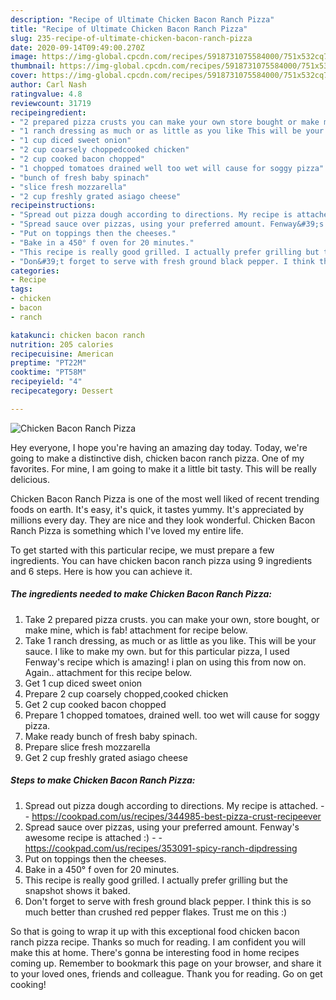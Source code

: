 ```yaml
---
description: "Recipe of Ultimate Chicken Bacon Ranch Pizza"
title: "Recipe of Ultimate Chicken Bacon Ranch Pizza"
slug: 235-recipe-of-ultimate-chicken-bacon-ranch-pizza
date: 2020-09-14T09:49:00.270Z
image: https://img-global.cpcdn.com/recipes/5918731075584000/751x532cq70/chicken-bacon-ranch-pizza-recipe-main-photo.jpg
thumbnail: https://img-global.cpcdn.com/recipes/5918731075584000/751x532cq70/chicken-bacon-ranch-pizza-recipe-main-photo.jpg
cover: https://img-global.cpcdn.com/recipes/5918731075584000/751x532cq70/chicken-bacon-ranch-pizza-recipe-main-photo.jpg
author: Carl Nash
ratingvalue: 4.8
reviewcount: 31719
recipeingredient:
- "2 prepared pizza crusts you can make your own store bought or make mine which is fab attachment for recipe below"
- "1 ranch dressing as much or as little as you like This will be your sauce I like to make my own but for this particular pizza I used Fenways recipe which is amazing i plan on using this from now on  Again attachment for this recipe below"
- "1 cup diced sweet onion"
- "2 cup coarsely choppedcooked chicken"
- "2 cup cooked bacon chopped"
- "1 chopped tomatoes drained well too wet will cause for soggy pizza"
- "bunch of fresh baby spinach"
- "slice fresh mozzarella"
- "2 cup freshly grated asiago cheese"
recipeinstructions:
- "Spread out pizza dough according to directions. My recipe is attached.  https://cookpad.com/us/recipes/344985-best-pizza-crust-recipeever"
- "Spread sauce over pizzas, using your preferred amount. Fenway&#39;s awesome recipe is attached :)  https://cookpad.com/us/recipes/353091-spicy-ranch-dipdressing"
- "Put on toppings then the cheeses."
- "Bake in a 450° f oven for 20 minutes."
- "This recipe is really good grilled. I actually prefer grilling but the snapshot shows it baked."
- "Don&#39;t forget to serve with fresh ground black pepper. I think this is so much better than crushed red pepper flakes. Trust me on this :)"
categories:
- Recipe
tags:
- chicken
- bacon
- ranch

katakunci: chicken bacon ranch 
nutrition: 205 calories
recipecuisine: American
preptime: "PT22M"
cooktime: "PT58M"
recipeyield: "4"
recipecategory: Dessert

---
```



![Chicken Bacon Ranch Pizza](https://img-global.cpcdn.com/recipes/5918731075584000/751x532cq70/chicken-bacon-ranch-pizza-recipe-main-photo.jpg)

Hey everyone, I hope you're having an amazing day today. Today, we're going to make a distinctive dish, chicken bacon ranch pizza. One of my favorites. For mine, I am going to make it a little bit tasty. This will be really delicious.



Chicken Bacon Ranch Pizza is one of the most well liked of recent trending foods on earth. It's easy, it's quick, it tastes yummy. It's appreciated by millions every day. They are nice and they look wonderful. Chicken Bacon Ranch Pizza is something which I've loved my entire life.


To get started with this particular recipe, we must prepare a few ingredients. You can have chicken bacon ranch pizza using 9 ingredients and 6 steps. Here is how you can achieve it.

<!--inarticleads1-->

##### The ingredients needed to make Chicken Bacon Ranch Pizza:

1. Take 2 prepared pizza crusts. you can make your own, store bought, or make mine, which is fab! attachment for recipe below.
1. Take 1 ranch dressing, as much or as little as you like. This will be your sauce. I like to make my own. but for this particular pizza, I used Fenway&#39;s recipe which is amazing! i plan on using this from now on.  Again.. attachment for this recipe below.
1. Get 1 cup diced sweet onion
1. Prepare 2 cup coarsely chopped,cooked chicken
1. Get 2 cup cooked bacon chopped
1. Prepare 1 chopped tomatoes, drained well. too wet will cause for soggy pizza.
1. Make ready bunch of fresh baby spinach.
1. Prepare slice fresh mozzarella
1. Get 2 cup freshly grated asiago cheese




<!--inarticleads2-->

##### Steps to make Chicken Bacon Ranch Pizza:

1. Spread out pizza dough according to directions. My recipe is attached. -  - https://cookpad.com/us/recipes/344985-best-pizza-crust-recipeever
1. Spread sauce over pizzas, using your preferred amount. Fenway&#39;s awesome recipe is attached :) -  - https://cookpad.com/us/recipes/353091-spicy-ranch-dipdressing
1. Put on toppings then the cheeses.
1. Bake in a 450° f oven for 20 minutes.
1. This recipe is really good grilled. I actually prefer grilling but the snapshot shows it baked.
1. Don&#39;t forget to serve with fresh ground black pepper. I think this is so much better than crushed red pepper flakes. Trust me on this :)




So that is going to wrap it up with this exceptional food chicken bacon ranch pizza recipe. Thanks so much for reading. I am confident you will make this at home. There's gonna be interesting food in home recipes coming up. Remember to bookmark this page on your browser, and share it to your loved ones, friends and colleague. Thank you for reading. Go on get cooking!

